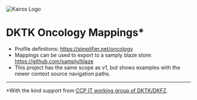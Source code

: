 ![Kairos Logo](https://www.kairos.de/app/uploads/kairos-logo-blue_iqvia.png "Kairos Logo")

DKTK Oncology Mappings*
======================

* Profile definitions: https://simplifier.net/oncology
* Mappings can be used to export to a samply blaze store: https://github.com/samply/blaze
* This project has the same scope as v1, but shows examples with the newer context source navigation paths.

---
*With the kind support from  [CCP IT working group of DKTK/DKFZ](https://dktk.dkfz.de/en/clinical-platform/working-groups-partners/ccp-it).

